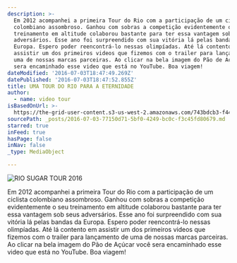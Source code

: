 ```yaml
---
description: >-
  Em 2012 acompanhei a primeira Tour do Rio com a participação de um ciclista
  colombiano assombroso. Ganhou com sobras a competição evidentemente o seu
  treinamento em altitude colaborou bastante para ter essa vantagem sob seus
  adversários. Esse ano foi surpreendido com sua vitória lá pelas bandas da
  Europa. Espero poder reencontrá-lo nessas olimpíadas. Até lá contento em
  assistir um dos primeiros videos que fizemos com o trailer para lançamento de
  uma de nossas marcas parceiras. Ao clicar na bela imagem do Pão de Açúcar você
  sera encaminhado esse video que está no YouTube. Boa viagem!
dateModified: '2016-07-03T18:47:49.269Z'
datePublished: '2016-07-03T18:47:52.855Z'
title: UMA TOUR DO RIO PARA A ETERNIDADE
author:
  - name: video tour
isBasedOnUrl: >-
  https://the-grid-user-content.s3-us-west-2.amazonaws.com/743bdcb3-f445-40af-b2cf-9aab5bc4705a.jpg
sourcePath: _posts/2016-07-03-77150d71-5bf0-4249-bc0c-f3c45fd80679.md
starred: true
inFeed: true
hasPage: false
inNav: false
_type: MediaObject

---
```

![RIO SUGAR TOUR 2016](https://the-grid-user-content.s3-us-west-2.amazonaws.com/743bdcb3-f445-40af-b2cf-9aab5bc4705a.jpg)

Em 2012 acompanhei a primeira Tour do Rio com a participação de um ciclista colombiano assombroso. Ganhou com sobras a competição evidentemente o seu treinamento em altitude colaborou bastante para ter essa vantagem sob seus adversários. Esse ano foi surpreendido com sua vitória lá pelas bandas da Europa. Espero poder reencontrá-lo nessas olimpíadas. Até lá contento em assistir um dos primeiros videos que fizemos com o trailer para lançamento de uma de nossas marcas parceiras. Ao clicar na bela imagem do Pão de Açúcar você sera encaminhado esse video que está no YouTube. Boa viagem!
